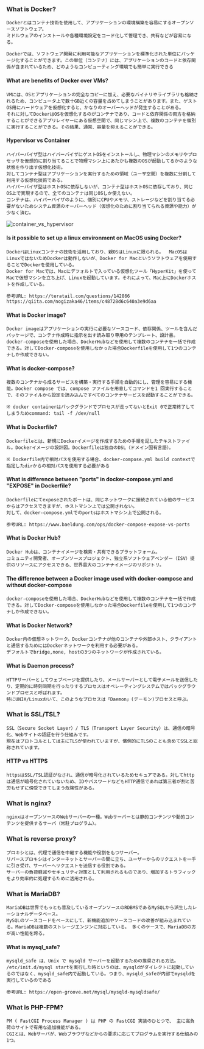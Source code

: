 ### What is Docker?
	Dockerとはコンテナ技術を使用して、アプリケーションの環境構築を容易にするオープンソースソフトウェア。  
	ミドルウェアのインストールや各種環境設定をコード化して管理でき、共有などが容易になる。
	
	Dockerでは、ソフトウェア開発に利用可能なアプリケーションを標準化された単位にパッケージ化することができます。この単位（コンテナ）には、アプリケーションのコードと依存関係が含まれているため、どのようなコンピューティング環境でも簡単に実行できる

#### What are benefits of Docker over VMs?
	VMには、OSとアプリケーションの完全なコピーに加え、必要なバイナリやライブラリも格納されるため、コンピュータ上で数十GB近くの容量を占めてしまうことがあります。また、ゲストOS用にハードウェアを仮想化すると、かなりのオーバーヘッドが発生することがある。
	それに対してDockerはOSを仮想化するのがコンテナであり、コードと依存関係の両方を格納することができるアプリレイヤーにある仮想空間で、同じマシン上で、複数のコンテナを個別に実行することができる。その結果、通常、容量を抑えることができる。

#### Hypervisor vs Container
	ハイパーバイザ型はハイパーバイザにゲストOSをインストールし、物理マシンのメモリやプロセッサを仮想的に割り当てることで物理マシン上にあたかも複数のOSが起動してるかのような状態を作り出す仮想化技術。
	対してコンテナ型はアプリケーションを実行するための領域（ユーザ空間）を複数に分割して利用する仮想化技術である。
	ハイパーバイザ型はホストOSに依存しないが、コンテナ型はホストOSに依存しており、同じOS上で実現するので、全てのコンテナは同じOSしか使えない。
	コンテナは、ハイパーバイザのように、個別にCPUやメモリ、ストレージなどを割り当てる必要がないためシステム資源のオーバーヘッド（仮想化のために割り当てられる資源や能力）が少なく済む。

![container_vs_hypervisor](https://image.itmedia.co.jp/enterprise/articles/1506/08/kz_its01.jpg)

#### Is it possible to set up a linux environment on MacOS using Docker?
	DockerはLinuxコンテナの技術を活用しており、親OSはLinuxに限られる。	MacOSはLinuxではないためDockerは動作しないが、Docker for Macというソフトウェアを使用することでDockerを使用している。
	Docker for Macでは、Macにデフォルトで入っている仮想化ツール「HyperKit」を使ってMacで仮想マシンを立ち上げ、Linuxを起動しています。それによって、Mac上にDockerホストを作成している。
	
	参考URL: https://teratail.com/questions/142866 https://qiita.com/nogizaka46/items/c48728d6c640a3e9d6aa

#### What is Docker image?
	Docker imageはアプリケーションの実行に必要なソースコード、依存関係、ツールを含んだパッケージで、コンテナ作成時に指示を出す読み取り専用のテンプレート、設計書。
	docker-composeを使用した場合、DockerHubなどを使用して複数のコンテナを一括で作成できる。対してDocker-composeを使用しなかった場合Dockerfileを使用して1つのコンテナしか作成できない。

#### What is docker-compose?
	複数のコンテナから成るサービスを構築・実行する手順を自動的にし、管理を容易にする機能。Docker compose では、compose ファイルを用意してコマンドを1 回実行することで、そのファイルから設定を読み込んですべてのコンテナサービスを起動することができる。  

	※ docker containerはバックグランドでプロセスが走ってないとExit 0で正常終了してしまうためcommand: tail -f /dev/null

#### What is Dockerfile?
	Dockerfileとは、新規にDockerイメージを作成するための手順を記したテキストファイル。Dockerイメージの設計図。Dockerfileは独自のDSL（ドメイン固有言語）。  

	※ Dockerfile内で相対パスを使用する場合、docker-compose.yml build contextで指定したdirからの相対パスを使用する必要がある

#### What is difference between "ports" in docker-compose.yml and "EXPOSE" in Dockerfile?
	Dockerfileにてexposeされたポートは、同じネットワークに接続されている他のサービスからはアクセスできますが、ホストマシン上では公開されない。
	対して、docker-compose.ymlでのportsはホストマシン上で公開される。

	参考URL: https://www.baeldung.com/ops/docker-compose-expose-vs-ports

#### What is Docker Hub?
	Docker Hubは、コンテナイメージを検索・共有できるプラットフォーム。
	コミュニティ開発者、オープンソースプロジェクト、独立系ソフトウェアベンダー（ISV）提供のリソースにアクセスできる、世界最大のコンテナイメージのリポジトリ。

#### The difference between a Docker image used with docker-compose and without docker-compose
	docker-composeを使用した場合、DockerHubなどを使用して複数のコンテナを一括で作成できる。対してDocker-composeを使用しなかった場合Dockerfileを使用して1つのコンテナしか作成できない。  

#### What is Docker Network?
	Docker内の仮想ネットワーク。Dockerコンテナが他のコンテナや外部ホスト、クライアントと通信するためにはDockerネットワークを利用する必要がある。
	デフォルトでbridge,none, hostの3つのネットワークが作成されている。

#### What is Daemon process?
	HTTPサーバーとしてウェブページを提供したり、メールサーバーとして電子メールを送信したり、定期的に時刻同期を行ったりするプロセスはオペレーティングシステムではバックグラウンドプロセスと呼ばれます。
	特にUNIX/Linuxおいて、このようなプロセスは「Daemon」(デーモン)プロセスと呼ぶ。

### What is SSL/TSL?
	SSL（Secure Socket Layer）/ TLS（Transport Layer Security）は、通信の暗号化、Webサイトの認証を行う仕組みです。
	現在はプロトコルとしては主にTLSが使われていますが、慣例的にTLSのことも含めてSSLと総称されています。  

#### HTTP vs HTTPS
	httpsはSSL/TSL認証がなされ、通信が暗号化されているためセキュアである。対してhttpは通信が暗号化されていないため、IDやパスワードなどもHTTP通信であれば第三者が割と苦労もせずに傍受できてしまう危険性がある。

### What is nginx?
	nginxはオープンソースのWebサーバーの一種。Webサーバーとは静的コンテンツや動的コンテンツを提供するサーバ（常駐プログラム）。

### What is reverse proxy?
	プロキシとは、代理で通信を中継する機能や役割をもつサーバー。
	リバースプロキシはインターネットとサーバーの間に立ち、ユーザーからのリクエストを一手に引き受け、サーバーへリクエストを送信する役割である。
	サーバーの負荷軽減やセキュリティ対策として利用されるものであり、増加するトラフィックをより効率的に処理するために活用される。

### What is MariaDB?
	MariaDBは世界でもっとも普及しているオープンソースのRDBMSであるMySQLから派生したレーショナルデータベース。
	MySQLのソースコードをベースにして、新機能追加やソースコードの改善が組み込まれている。MariaDBは複数のストレージエンジンに対応している。 多くのケースで、MariaDBの方が高い性能を誇る。

#### What is mysql_safe?
	mysqld_safe は、Unix で mysqld サーバーを起動するための推奨される方法。
	/etc/init.d/mysql startを実行した時というのは、mysqldがダイレクトに起動しているのではなく、mysqld_safe内で起動している。つまり、mysqld_safeが内部でmysqldを実行しているのである

	参考URL: https://open-groove.net/mysql/mysqld-mysqldsafe/

### What is PHP-FPM?
	PM ( FastCGI Process Manager ) は PHP の FastCGI 実装のひとつで、 主に高負荷のサイトで有用な追加機能がある。
	CGIとは、Webサーバが、Webブラウザなどからの要求に応じてプログラムを実行する仕組みの1つ。
